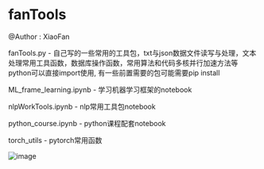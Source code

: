 # fanTools

@Author : XiaoFan

fanTools.py - 自己写的一些常用的工具包，txt与json数据文件读写与处理，文本处理常用工具函数，数据库操作函数，常用算法和代码多核并行加速方法等
python可以直接import使用, 有一些前置需要的包可能需要pip install

ML_frame_learning.ipynb - 学习机器学习框架的notebook

nlpWorkTools.ipynb - nlp常用工具包notebook

python_course.ipynb - python课程配套notebook

torch_utils - pytorch常用函数

![image](https://user-images.githubusercontent.com/40328132/119609350-03684100-be2a-11eb-970e-a47a7c510ac7.png)
